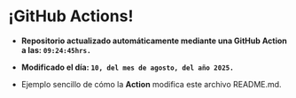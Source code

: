 # ¡GitHub Actions!
* **Repositorio actualizado automáticamente mediante una GitHub Action a las: `09:24:45hrs.`**
* **Modificado el día: `10, del mes de agosto, del año 2025.`**

* Ejemplo sencillo de cómo la **Action** modifica este archivo README.md.
